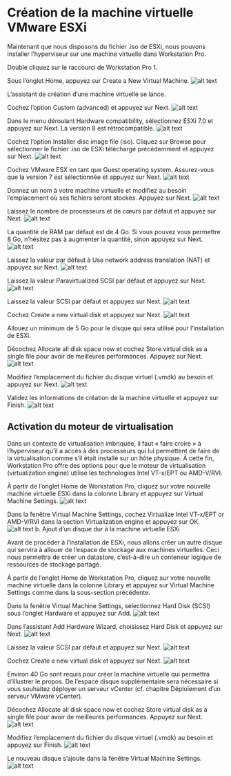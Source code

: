 # Création de la machine virtuelle VMware ESXi

Maintenant que nous disposons du fichier .iso de ESXi, nous pouvons installer l’hyperviseur sur une machine virtuelle dans Workstation Pro.

 Double cliquez sur le raccourci de Workstation Pro 1.

 Sous l’onglet Home, appuyez sur Create a New Virtual Machine.
![alt text](images/03EI20.png)

L’assistant de création d’une machine virtuelle se lance.

 Cochez l’option Custom (advanced) et appuyez sur Next.
![alt text](images/03EI21.png)

 Dans le menu déroulant Hardware compatibility, sélectionnez ESXi 7.0 et appuyez sur Next. La version 8 est rétrocompatible.
![alt text](images/03EI22.png)

 Cochez l’option Installer disc image file (iso). Cliquez sur Browse pour sélectionner le fichier .iso de ESXi téléchargé précédemment et appuyez sur Next.
![alt text](images/03EI23.png)

 Cochez VMware ESX en tant que Guest operating system. Assurez-vous que la version 7 est sélectionnée et appuyez sur Next.
![alt text](images/03EI24.png)

 Donnez un nom à votre machine virtuelle et modifiez au besoin l’emplacement où ses fichiers seront stockés. Appuyez sur Next.
![alt text](images/03EI25.png)

 Laissez le nombre de processeurs et de cœurs par défaut et appuyez sur Next.
![alt text](images/03EI26.png)

 La quantité de RAM par défaut est de 4 Go. Si vous pouvez vous permettre 8 Go, n’hésitez pas à augmenter la quantité, sinon appuyez sur Next.
![alt text](images/03EI27.png)

 Laissez la valeur par défaut à Use network address translation (NAT) et appuyez sur Next.
![alt text](images/03EI28.png)

 Laissez la valeur Paravirtualized SCSI par défaut et appuyez sur Next.
![alt text](images/03EI29.png)

 Laissez la valeur SCSI par défaut et appuyez sur Next.
![alt text](images/03EI30.png)

 Cochez Create a new virtual disk et appuyez sur Next.
![alt text](images/03EI31.png)

 Allouez un minimum de 5 Go pour le disque qui sera utilisé pour l’installation de ESXi.

 Décochez Allocate all disk space now et cochez Store virtual disk as a single file pour avoir de meilleures performances. Appuyez sur Next.
![alt text](images/03EI32.png)

 Modifiez l’emplacement du fichier du disque virtuel (.vmdk) au besoin et appuyez sur Next.
![alt text](images/03EI33.png)

 Validez les informations de création de la machine virtuelle et appuyez sur Finish.
![alt text](images/03EI34.png)
## Activation du moteur de virtualisation

Dans un contexte de virtualisation imbriquée, il faut « faire croire » à l’hyperviseur qu’il a accès à des processeurs qui lui permettent de faire de la virtualisation comme s’il était installé sur un hôte physique. À cette fin, Workstation Pro offre des options pour que le moteur de virtualisation (virtualization engine) utilise les technologies Intel VT-x/EPT ou AMD-V/RVI.

 À partir de l’onglet Home de Workstation Pro, cliquez sur votre nouvelle machine virtuelle ESXi dans la colonne Library et appuyez sur Virtual Machine Settings.
![alt text](images/03EI35.png)

 Dans la fenêtre Virtual Machine Settings, cochez Virtualize Intel VT-x/EPT or AMD-V/RVI dans la section Virtualization engine et appuyez sur OK.
![alt text](images/03EI36.png)
b. Ajout d’un disque dur à la machine virtuelle ESXi

Avant de procéder à l’installation de ESXi, nous allons créer un autre disque qui servira à allouer de l’espace de stockage aux machines virtuelles. Ceci nous permettra de créer un datastore, c’est-à-dire un conteneur logique de ressources de stockage partagé.

 À partir de l’onglet Home de Workstation Pro, cliquez sur votre nouvelle machine virtuelle dans la colonne Library et appuyez sur Virtual Machine Settings comme dans la sous-section précédente.

 Dans la fenêtre Virtual Machine Settings, sélectionnez Hard Disk (SCSI) sous l’onglet Hardware et appuyez sur Add.
![alt text](images/03EI37.png)

 Dans l’assistant Add Hardware Wizard, choisissez Hard Disk et appuyez sur Next.
![alt text](images/03EI38.png)

 Laissez la valeur SCSI par défaut et appuyez sur Next.
![alt text](images/03EI39.png)

 Cochez Create a new virtual disk et appuyez sur Next.
![alt text](images/03EI40.png)

 Environ 40 Go sont requis pour créer la machine virtuelle qui permettra d’illustrer le propos. De l’espace disque supplémentaire sera nécessaire si vous souhaitez déployer un serveur vCenter (cf. chapitre Déploiement d’un serveur VMware vCenter).

 Décochez Allocate all disk space now et cochez Store virtual disk as a single file pour avoir de meilleures performances. Appuyez sur Next.
![alt text](images/03EI41.png)

 Modifiez l’emplacement du fichier du disque virtuel (.vmdk) au besoin et appuyez sur Finish.
![alt text](images/03EI42.png)

Le nouveau disque s’ajoute dans la fenêtre Virtual Machine Settings.
![alt text](images/03EI43.png)
